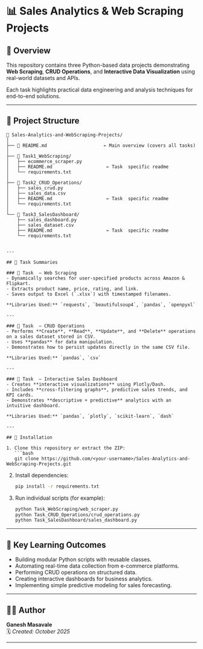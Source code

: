 # 📊 Sales Analytics & Web Scraping Projects

## 🧩 Overview
This repository contains three Python-based data projects demonstrating **Web Scraping**, **CRUD Operations**, and **Interactive Data Visualization** using real-world datasets and APIs.

Each task highlights practical data engineering and analysis techniques for end-to-end solutions.

---

## 🧱 Project Structure
```
📁 Sales-Analytics-and-WebScraping-Projects/
│
├── 📄 README.md                     ← Main overview (covers all tasks)
│
├── 📂 Task1_WebScraping/
│   ├── ecommerce_scraper.py
│   ├── README.md                    ← Task  specific readme
│   └── requirements.txt
│
├── 📂 Task2_CRUD_Operations/
│   ├── sales_crud.py
│   ├── sales_data.csv
│   ├── README.md                    ← Task  specific readme
│   └── requirements.txt
│
└── 📂 Task3_SalesDashboard/
    ├── sales_dashboard.py
    ├── sales_dataset.csv
    ├── README.md                    ← Task  specific readme
    └── requirements.txt


---

## 🚀 Task Summaries

### 🔹 Task  — Web Scraping
- Dynamically searches for user-specified products across Amazon & Flipkart.
- Extracts product name, price, rating, and link.
- Saves output to Excel (`.xlsx`) with timestamped filenames.

**Libraries Used:** `requests`, `beautifulsoup4`, `pandas`, `openpyxl`

---

### 🔹 Task  — CRUD Operations
- Performs **Create**, **Read**, **Update**, and **Delete** operations on a sales dataset stored in CSV.
- Uses **pandas** for data manipulation.
- Demonstrates how to persist updates directly in the same CSV file.

**Libraries Used:** `pandas`, `csv`

---

### 🔹 Task  — Interactive Sales Dashboard
- Creates **interactive visualizations** using Plotly/Dash.
- Includes **cross-filtering graphs**, predictive sales trends, and KPI cards.
- Demonstrates **descriptive + predictive** analytics with an intuitive dashboard.

**Libraries Used:** `pandas`, `plotly`, `scikit-learn`, `dash`

---

## 🧰 Installation

1. Clone this repository or extract the ZIP:
   ```bash
   git clone https://github.com/<your-username>/Sales-Analytics-and-WebScraping-Projects.git
   ```

2. Install dependencies:
   ```bash
   pip install -r requirements.txt
   ```

3. Run individual scripts (for example):
   ```bash
   python Task_WebScraping/web_scraper.py
   python Task_CRUD_Operations/crud_operations.py
   python Task_SalesDashboard/sales_dashboard.py
   ```

---

## 🧠 Key Learning Outcomes
- Building modular Python scripts with reusable classes.
- Automating real-time data collection from e-commerce platforms.
- Performing CRUD operations on structured data.
- Creating interactive dashboards for business analytics.
- Implementing simple predictive modeling for sales forecasting.

---

## 👨‍💻 Author
**Ganesh Masavale**  
🗓️ *Created: October 2025*  
  

---


